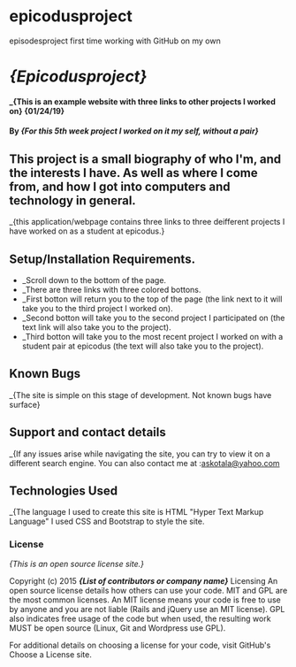# epicodusproject
episodesproject first time working with GitHub on my own 
# _{Epicodusproject}_

#### _{This is an example website with three links to other projects I worked on} {01/24/19}

#### By _**{For this 5th week project I worked on it my self, without a pair}**_

## This project is a small biography of who I'm, and the interests I have. As well as where I come from, and how I got into computers and technology in general.

_{this application/webpage contains three links to three deifferent projects I have worked on as a student at epicodus.}
## Setup/Installation Requirements.
* _Scroll down to the bottom of the page.
* _There are three links with three colored bottons.
* _First botton will return you to the top of the page (the link next to it will take you to the third project I worked on).
* _Second botton will take you to the second project I participated on (the text link will also take you to the project).
* _Third botton will take you to the most recent project I worked on with a student pair at epicodus (the text will also take you to the project).

## Known Bugs

_{The site is simple on this stage of development. Not known bugs have surface}
## Support and contact details

_{If any issues arise while navigating the site, you can try to view it on a different search engine. You can also contact me at :askotala@yahoo.com
## Technologies Used

_{The language I used to create this site is HTML "Hyper Text Markup Language" I used CSS and Bootstrap to style the site.
### License

*{This is an open source license site.}*

Copyright (c) 2015 **_{List of contributors or company name}_**
Licensing
An open source license details how others can use your code. MIT and GPL are the most common licenses. An MIT license means your code is free to use by anyone and you are not liable (Rails and jQuery use an MIT license). GPL also indicates free usage of the code but when used, the resulting work MUST be open source (Linux, Git and Wordpress use GPL).

For additional details on choosing a license for your code, visit GitHub's Choose a License site.
